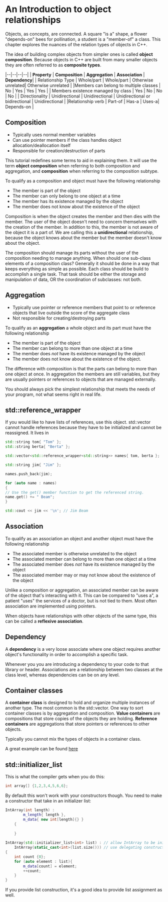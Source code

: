 # An Introduction to object relationships

Objects, as concepts, are connected. A square "is a" shape, a flower "depends-on" bees for pollination, a student is a "member-of" a class. This chapter explores the nuances of the relation types of objects in C++. 

The idea of building complex objects from simpler ones is called **object composition**. Because objects in C++ are built from many smaller objects they are often referred to as **composite types**. 


|--|--|--|--|
| **Property** | **Composition** | **Aggregation** | **Association** | **Dependency**|
| Relationship Type | Whole/part | Whole/part | Otherwise unrelated| Otherwise unrelated | 
|Members can belong to multiple classes | No | Yes | Yes | Yes |
| Members existence managed by class | Yes | No | No | No |
| Directionality | Unidirectional | Unidirectional | Unidirectional or bidirectional | Unidirectional | 
|Relationship verb | Part-of | Has-a | Uses-a| Depends-on |

## Composition

* Typically uses normal member variables
* Can use pointer members if the class handles object allocation/deallocation itself
* Responsible for creation/destruction of parts

This tutorial redefines some terms to aid in explaining them. It will use the term **object composition** when referring to both composition and aggregation, and **composition** when referring to the composition subtype. 

To qualify as a composition and object must have the following relationship

* The member is part of the object
* The member can only belong to one object at a time
* The member has its existence managed by the object
* The member does not know about the existence of the object

Composition is when the object creates the member and then dies with the member. The user of the object doesn't need to concern themselves with the creation of the member. In addition to this, the member is not aware of the object it is a part of. We are calling this a **unidirectional** relationship, because the object knows about the member but the member doesn't know about the object. 

The composition should manage its parts without the user of the composition needing to manage anything. When should one sub-class elements of a composition class? Generally it should be done in a way that keeps everything as simple as possible. Each class should be build to accomplish a single task. That task should be either the storage and manipulation of data, OR the coordination of subclasses: not both. 

## Aggregation

* Typically use pointer or reference members that point to or reference objects that live outside the score of the aggregate class
* Not responsible for creating/destroying parts


To qualify as an **aggregation** a whole object and its part must have the following relationship

* The member is part of the object
* The member can belong to more than one object at a time
* The member does *not* have its existence managed by the object
* The member does not know about the existence of the object.

The difference with composition is that the parts can belong to more than one object at once. In aggregation the members are still variables, but they are usually pointers or references to objects that are managed externally. 

You should always pick the simplest relationship that meets the needs of your program, not what seems right in real life. 

## std::reference_wrapper

If you would like to have lists of references, use this object. std::vector cannot handle references because they have to be initialized and cannot be reassigned. It lives in <functional> 

```cpp
std::string tom{ "Tom" };
std::string berta{ "Berta" };

std::vector<std::reference_wrapper<std::string>> names{ tom, berta };

std::string jim{ "Jim" };

names.push_back(jim);

for (auto name : names)
{
// Use the get() member function to get the referenced string.
name.get() += " Beam";
}

std::cout << jim << '\n'; // Jim Beam
```

## Association

To qualify as an association an object and another object must have the following relationship

* The associated member is otherwise unrelated to the object
* The associated member can belong to more than one object at a time
* The associated member does *not* have its existence managed by the object
* The associated member may or may not know about the existence of the object

Unlike a composition or aggregation, an associated member can be aware of the object that's interacting with it. This can be compared to "uses a", a patient "uses" the services of a doctor, but is not tied to them. Most often association are implemented using pointers. 

When objects have relationships with other objects of the same type, this can be called a **reflexive association**. 

## Dependency 

A **dependency** is a very loose associate where one object requires another object's functionality in order to accomplish a specific task. 

Whenever you <include> you are introducing a dependency to your code to that library or header. Associations are a relationship between two classes at the class level, whereas dependencies can be on any level. 

## Container classes

A **container class** is designed to hold and organize multiple instances of another type. The most common is the std::vector. One way to sort container classes is by aggregation and composition. **Value containers** are compositions that store copies of the objects they are holding. **Reference containers** are aggregations that store pointers or references to other objects. 

Typically you cannot mix the types of objects in a container class. 

A great example can be found [here](https://www.learncpp.com/cpp-tutorial/container-classes/)


## std::initializer_list

This is what the compiler gets when you do this:

```cpp
int array[] {1,2,3,4,5,6,6};
```

By default this won't work with your constructors though. You need to make a constructor that take in an initializer list:

```cpp
IntArray(int length) :
		m_length{ length },
		m_data{ new int[length]{} }
	{
 
	}
 
IntArray(std::initializer_list<int> list) : // allow IntArray to be initialized via list initialization
    IntArray(static_cast<int>(list.size())) // use delegating constructor to set up initial arrayi
{
    int count {0};
    for (auto element : list){
        m_data[count] = element;
        ++count;
    }
}

```

If you provide list construction, it's a good idea to provide list assignment as well. 


